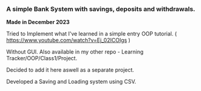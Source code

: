 ### A simple Bank System with savings, deposits and withdrawals. 
**Made in December 2023**

Tried to Implement what I've learned in a simple entry OOP tutorial. ( https://www.youtube.com/watch?v=Ej_02ICOIgs )  

Without GUI. Also available in my other repo - Learning Tracker/OOP/Class1/Project. 

Decided to add it here aswell as a separate project.

Developed a Saving and Loading system using CSV.
